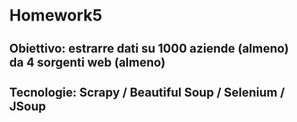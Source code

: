 # Homework5
## Obiettivo: estrarre dati su 1000 aziende (almeno) da 4 sorgenti web (almeno)
## Tecnologie: Scrapy / Beautiful Soup / Selenium / JSoup

